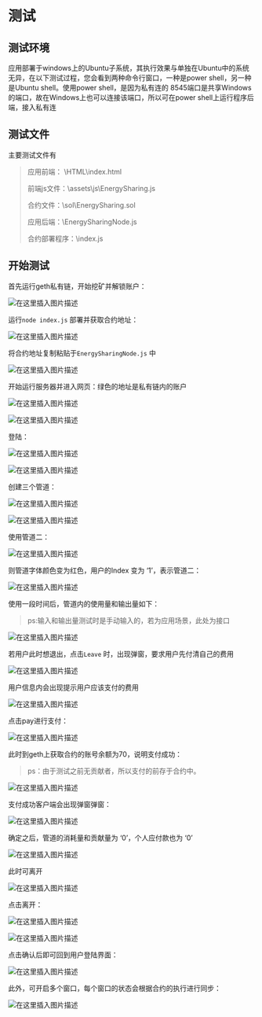 # 测试

## 测试环境

应用部署于windows上的Ubuntu子系统，其执行效果与单独在Ubuntu中的系统无异，在以下测试过程，您会看到两种命令行窗口，一种是power shell，另一种是Ubuntu shell。使用power shell，是因为私有连的 8545端口是共享Windows的端口，故在Windows上也可以连接该端口，所以可在power shell上运行程序后端，接入私有连

## 测试文件

主要测试文件有

>应用前端： \HTML\index.html
>
>前端js文件：\assets\js\EnergySharing.js
>
>合约文件：\sol\EnergySharing.sol
>
>应用后端：\EnergySharingNode.js
>
>合约部署程序：\index.js
>
>

## 开始测试

首先运行geth私有链，开始挖矿并解锁账户：

![在这里插入图片描述](https://img-blog.csdnimg.cn/20181229115035933.png?x-oss-process=image/watermark,type_ZmFuZ3poZW5naGVpdGk,shadow_10,text_aHR0cHM6Ly9ibG9nLmNzZG4ubmV0L3FxXzM2MzAzODYy,size_16,color_FFFFFF,t_70)

运行`node index.js` 部署并获取合约地址： 

![在这里插入图片描述](https://img-blog.csdnimg.cn/20181229115156939.png)

将合约地址复制粘贴于`EnergySharingNode.js` 中

![在这里插入图片描述](https://img-blog.csdnimg.cn/20181229115305479.png)



开始运行服务器并进入网页：绿色的地址是私有链内的账户

![在这里插入图片描述](https://img-blog.csdnimg.cn/20181229121623431.png?x-oss-process=image/watermark,type_ZmFuZ3poZW5naGVpdGk,shadow_10,text_aHR0cHM6Ly9ibG9nLmNzZG4ubmV0L3FxXzM2MzAzODYy,size_16,color_FFFFFF,t_70)



![在这里插入图片描述](https://img-blog.csdnimg.cn/20181229115417899.png?x-oss-process=image/watermark,type_ZmFuZ3poZW5naGVpdGk,shadow_10,text_aHR0cHM6Ly9ibG9nLmNzZG4ubmV0L3FxXzM2MzAzODYy,size_16,color_FFFFFF,t_70)

登陆：

![在这里插入图片描述](https://img-blog.csdnimg.cn/20181229115458461.png?x-oss-process=image/watermark,type_ZmFuZ3poZW5naGVpdGk,shadow_10,text_aHR0cHM6Ly9ibG9nLmNzZG4ubmV0L3FxXzM2MzAzODYy,size_16,color_FFFFFF,t_70)

![在这里插入图片描述](https://img-blog.csdnimg.cn/20181229115533117.png?x-oss-process=image/watermark,type_ZmFuZ3poZW5naGVpdGk,shadow_10,text_aHR0cHM6Ly9ibG9nLmNzZG4ubmV0L3FxXzM2MzAzODYy,size_16,color_FFFFFF,t_70)



创建三个管道：

![在这里插入图片描述](https://img-blog.csdnimg.cn/20181229115609632.png?x-oss-process=image/watermark,type_ZmFuZ3poZW5naGVpdGk,shadow_10,text_aHR0cHM6Ly9ibG9nLmNzZG4ubmV0L3FxXzM2MzAzODYy,size_16,color_FFFFFF,t_70)



![在这里插入图片描述](https://img-blog.csdnimg.cn/20181229115649189.png?x-oss-process=image/watermark,type_ZmFuZ3poZW5naGVpdGk,shadow_10,text_aHR0cHM6Ly9ibG9nLmNzZG4ubmV0L3FxXzM2MzAzODYy,size_16,color_FFFFFF,t_70)



使用管道二：

![在这里插入图片描述](https://img-blog.csdnimg.cn/20181229115718577.png)



则管道字体颜色变为红色，用户的Index 变为 ‘1’，表示管道二：

![在这里插入图片描述](https://img-blog.csdnimg.cn/20181229115802803.png?x-oss-process=image/watermark,type_ZmFuZ3poZW5naGVpdGk,shadow_10,text_aHR0cHM6Ly9ibG9nLmNzZG4ubmV0L3FxXzM2MzAzODYy,size_16,color_FFFFFF,t_70)



使用一段时间后，管道内的使用量和输出量如下：

> ps:输入和输出量测试时是手动输入的，若为应用场景，此处为接口 

![在这里插入图片描述](https://img-blog.csdnimg.cn/20181229115824165.png)



若用户此时想退出，点击`Leave` 时，出现弹窗，要求用户先付清自己的费用

![在这里插入图片描述](https://img-blog.csdnimg.cn/2018122911590097.png)



用户信息内会出现提示用户应该支付的费用

![在这里插入图片描述](https://img-blog.csdnimg.cn/20181229120006361.png?x-oss-process=image/watermark,type_ZmFuZ3poZW5naGVpdGk,shadow_10,text_aHR0cHM6Ly9ibG9nLmNzZG4ubmV0L3FxXzM2MzAzODYy,size_16,color_FFFFFF,t_70)



点击pay进行支付：

![在这里插入图片描述](https://img-blog.csdnimg.cn/20181229120037469.png)



此时到geth上获取合约的账号余额为70，说明支付成功：

> ps：由于测试之前无贡献者，所以支付的前存于合约中。

![在这里插入图片描述](https://img-blog.csdnimg.cn/20181229120107996.png)



支付成功客户端会出现弹窗弹窗：

![在这里插入图片描述](https://img-blog.csdnimg.cn/20181229120141437.png)

 

确定之后，管道的消耗量和贡献量为 ‘0’，个人应付款也为 ‘0’

![在这里插入图片描述](https://img-blog.csdnimg.cn/20181229120219420.png?x-oss-process=image/watermark,type_ZmFuZ3poZW5naGVpdGk,shadow_10,text_aHR0cHM6Ly9ibG9nLmNzZG4ubmV0L3FxXzM2MzAzODYy,size_16,color_FFFFFF,t_70)



此时可离开

![在这里插入图片描述](https://img-blog.csdnimg.cn/20181229120252242.png)

点击离开：

![在这里插入图片描述](https://img-blog.csdnimg.cn/2018122912032611.png)

![在这里插入图片描述](https://img-blog.csdnimg.cn/20181229120351892.png)



点击确认后即可回到用户登陆界面：

![在这里插入图片描述](https://img-blog.csdnimg.cn/20181229120426774.png?x-oss-process=image/watermark,type_ZmFuZ3poZW5naGVpdGk,shadow_10,text_aHR0cHM6Ly9ibG9nLmNzZG4ubmV0L3FxXzM2MzAzODYy,size_16,color_FFFFFF,t_70)



此外，可开启多个窗口，每个窗口的状态会根据合约的执行进行同步：

![在这里插入图片描述](https://img-blog.csdnimg.cn/20181229120505190.png?x-oss-process=image/watermark,type_ZmFuZ3poZW5naGVpdGk,shadow_10,text_aHR0cHM6Ly9ibG9nLmNzZG4ubmV0L3FxXzM2MzAzODYy,size_16,color_FFFFFF,t_70)













